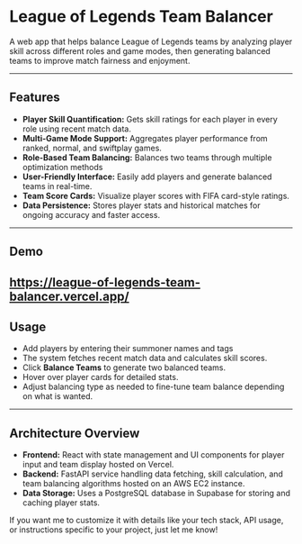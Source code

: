 # League of Legends Team Balancer

A web app that helps balance League of Legends teams by analyzing player skill across different roles and game modes, then generating balanced teams to improve match fairness and enjoyment.

---

## Features

* **Player Skill Quantification:** Gets skill ratings for each player in every role using recent match data.
* **Multi-Game Mode Support:** Aggregates player performance from ranked, normal, and swiftplay games.
* **Role-Based Team Balancing:** Balances two teams through multiple optimization methods
* **User-Friendly Interface:** Easily add players and generate balanced teams in real-time.
* **Team Score Cards:** Visualize player scores with FIFA card-style ratings.
* **Data Persistence:** Stores player stats and historical matches for ongoing accuracy and faster access.

---
## Demo
https://league-of-legends-team-balancer.vercel.app/
---

## Usage

* Add players by entering their summoner names and tags
* The system fetches recent match data and calculates skill scores.
* Click **Balance Teams** to generate two balanced teams.
* Hover over player cards for detailed stats.
* Adjust balancing type as needed to fine-tune team balance depending on what is wanted.

---

## Architecture Overview

* **Frontend:** React with state management and UI components for player input and team display hosted on Vercel.
* **Backend:** FastAPI service handling data fetching, skill calculation, and team balancing algorithms hosted on an AWS EC2 instance.
* **Data Storage:** Uses a PostgreSQL database in Supabase for storing and caching player stats.

If you want me to customize it with details like your tech stack, API usage, or instructions specific to your project, just let me know!
